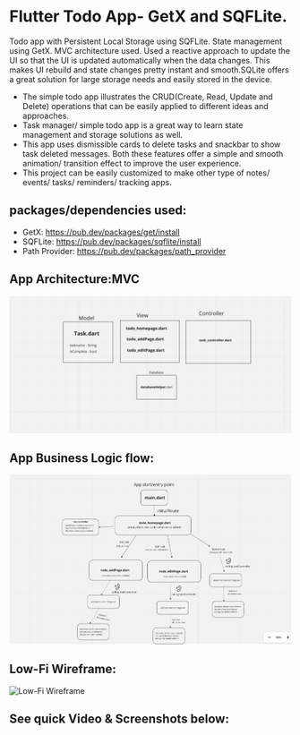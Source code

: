 # Flutter Todo App- GetX and SQFLite.

Todo app with Persistent Local Storage using SQFLite. State management using GetX. MVC architecture used.
Used a reactive approach to update the UI so that the UI is updated automatically when the data changes. 
This makes UI rebuild and state changes pretty instant and smooth.SQLite offers a great solution for large storage needs and easily stored 
in the device.
- The simple todo app illustrates the CRUD(Create, Read, Update and Delete) operations that can be easily applied to different ideas and approaches.
- Task manager/ simple todo app is a great way to learn state management and storage solutions as well.
- This app uses dismissible cards to delete tasks and snackbar to show task deleted messages. Both these features offer
  a simple and smooth animation/ transition effect to improve the user experience.
- This project can be easily customized to make other type of notes/ events/ tasks/ reminders/ tracking apps.

## packages/dependencies used:

- GetX: https://pub.dev/packages/get/install
- SQFLite: https://pub.dev/packages/sqflite/install
- Path Provider: https://pub.dev/packages/path_provider

## App Architecture:MVC

![MVC Architecture](assets/flutter_todo_architecture.png)

## App Business Logic flow:
![App Flow](assets/flutter_todo_app_flow.png)

## Low-Fi Wireframe:
![Low-Fi Wireframe](assets/flutter_todo_lowfi_mock.png)







## See  quick Video & Screenshots below:



